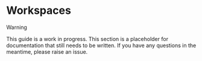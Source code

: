 # Workspaces

> [!WARNING]
> This guide is a work in progress. This section is a placeholder for documentation that still needs to be written. If you have any questions in the meantime, please raise an issue.
